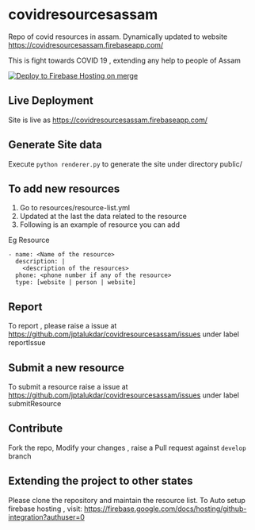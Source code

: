 # covidresourcesassam
Repo of covid resources in assam. Dynamically updated to website https://covidresourcesassam.firebaseapp.com/ 

This is fight towards COVID 19 , extending any help to people of Assam

[![Deploy to Firebase Hosting on merge](https://github.com/jptalukdar/covidresourcesassam/actions/workflows/firebase-hosting-production.yml/badge.svg)](https://github.com/jptalukdar/covidresourcesassam/actions/workflows/firebase-hosting-production.yml)

## Live Deployment

Site is live as https://covidresourcesassam.firebaseapp.com/

## Generate Site data

Execute ```python renderer.py``` to generate the site under directory public/

## To add new resources

1. Go to resources/resource-list.yml
1. Updated at the last the data related to the resource
1. Following is an example of resource you can add

Eg Resource

```code
- name: <Name of the resource>
  description: | 
    <description of the resources>
  phone: <phone number if any of the resource>
  type: [website | person | website]
```

## Report
To report , please raise a issue at https://github.com/jptalukdar/covidresourcesassam/issues under label reportIssue

## Submit a new resource
To submit a resource raise a issue at https://github.com/jptalukdar/covidresourcesassam/issues under label submitResource

## Contribute

Fork the repo, Modify your changes , raise a Pull request against ``develop`` branch


## Extending the project to other states

Please clone the repository and maintain the resource list. 
To Auto setup firebase hosting , visit: https://firebase.google.com/docs/hosting/github-integration?authuser=0
